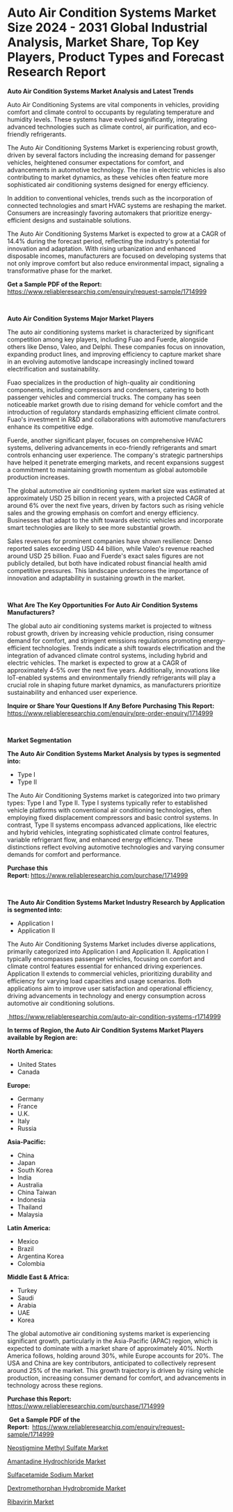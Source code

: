 <p><h1>Auto Air Condition Systems Market Size 2024 - 2031 Global Industrial Analysis, Market Share, Top Key Players, Product Types and Forecast Research Report</h1></p><p><strong>Auto Air Condition Systems Market Analysis and Latest Trends</strong></p>
<p><p>Auto Air Conditioning Systems are vital components in vehicles, providing comfort and climate control to occupants by regulating temperature and humidity levels. These systems have evolved significantly, integrating advanced technologies such as climate control, air purification, and eco-friendly refrigerants.</p><p>The Auto Air Conditioning Systems Market is experiencing robust growth, driven by several factors including the increasing demand for passenger vehicles, heightened consumer expectations for comfort, and advancements in automotive technology. The rise in electric vehicles is also contributing to market dynamics, as these vehicles often feature more sophisticated air conditioning systems designed for energy efficiency.</p><p>In addition to conventional vehicles, trends such as the incorporation of connected technologies and smart HVAC systems are reshaping the market. Consumers are increasingly favoring automakers that prioritize energy-efficient designs and sustainable solutions.</p><p>The Auto Air Conditioning Systems Market is expected to grow at a CAGR of 14.4% during the forecast period, reflecting the industry's potential for innovation and adaptation. With rising urbanization and enhanced disposable incomes, manufacturers are focused on developing systems that not only improve comfort but also reduce environmental impact, signaling a transformative phase for the market.</p></p>
<p><strong>Get a Sample PDF of the Report:&nbsp;</strong> <a href="https://www.reliableresearchiq.com/enquiry/request-sample/1714999?utm_campaign=1609&utm_medium=2&utm_source=Github&utm_content=ia&utm_term=23102024&utm_id=auto-air-condition-systems">https://www.reliableresearchiq.com/enquiry/request-sample/1714999</a></p>
<p>&nbsp;</p>
<p><strong>Auto Air Condition Systems Major Market Players</strong></p>
<p><p>The auto air conditioning systems market is characterized by significant competition among key players, including Fuao and Fuerde, alongside others like Denso, Valeo, and Delphi. These companies focus on innovation, expanding product lines, and improving efficiency to capture market share in an evolving automotive landscape increasingly inclined toward electrification and sustainability.</p><p>Fuao specializes in the production of high-quality air conditioning components, including compressors and condensers, catering to both passenger vehicles and commercial trucks. The company has seen noticeable market growth due to rising demand for vehicle comfort and the introduction of regulatory standards emphasizing efficient climate control. Fuao's investment in R&D and collaborations with automotive manufacturers enhance its competitive edge.</p><p>Fuerde, another significant player, focuses on comprehensive HVAC systems, delivering advancements in eco-friendly refrigerants and smart controls enhancing user experience. The company's strategic partnerships have helped it penetrate emerging markets, and recent expansions suggest a commitment to maintaining growth momentum as global automobile production increases.</p><p>The global automotive air conditioning system market size was estimated at approximately USD 25 billion in recent years, with a projected CAGR of around 6% over the next five years, driven by factors such as rising vehicle sales and the growing emphasis on comfort and energy efficiency. Businesses that adapt to the shift towards electric vehicles and incorporate smart technologies are likely to see more substantial growth.</p><p>Sales revenues for prominent companies have shown resilience: Denso reported sales exceeding USD 44 billion, while Valeo's revenue reached around USD 25 billion. Fuao and Fuerde's exact sales figures are not publicly detailed, but both have indicated robust financial health amid competitive pressures. This landscape underscores the importance of innovation and adaptability in sustaining growth in the market.</p></p>
<p>&nbsp;</p>
<p><strong>What Are The Key Opportunities For Auto Air Condition Systems Manufacturers?</strong></p>
<p><p>The global auto air conditioning systems market is projected to witness robust growth, driven by increasing vehicle production, rising consumer demand for comfort, and stringent emissions regulations promoting energy-efficient technologies. Trends indicate a shift towards electrification and the integration of advanced climate control systems, including hybrid and electric vehicles. The market is expected to grow at a CAGR of approximately 4-5% over the next five years. Additionally, innovations like IoT-enabled systems and environmentally friendly refrigerants will play a crucial role in shaping future market dynamics, as manufacturers prioritize sustainability and enhanced user experience.</p></p>
<p><strong>Inquire or Share Your Questions If Any Before Purchasing This Report:</strong> <a href="https://www.reliableresearchiq.com/enquiry/pre-order-enquiry/1714999?utm_campaign=1609&utm_medium=2&utm_source=Github&utm_content=ia&utm_term=23102024&utm_id=auto-air-condition-systems">https://www.reliableresearchiq.com/enquiry/pre-order-enquiry/1714999</a></p>
<p>&nbsp;</p>
<p><strong>Market Segmentation</strong></p>
<p><strong>The Auto Air Condition Systems Market Analysis by types is segmented into:</strong></p>
<p><ul><li>Type I</li><li>Type II</li></ul></p>
<p><p>The Auto Air Conditioning Systems market is categorized into two primary types: Type I and Type II. Type I systems typically refer to established vehicle platforms with conventional air conditioning technologies, often employing fixed displacement compressors and basic control systems. In contrast, Type II systems encompass advanced applications, like electric and hybrid vehicles, integrating sophisticated climate control features, variable refrigerant flow, and enhanced energy efficiency. These distinctions reflect evolving automotive technologies and varying consumer demands for comfort and performance.</p></p>
<p><strong>Purchase this Report:&nbsp;</strong><a href="https://www.reliableresearchiq.com/purchase/1714999?utm_campaign=1609&utm_medium=2&utm_source=Github&utm_content=ia&utm_term=23102024&utm_id=auto-air-condition-systems">https://www.reliableresearchiq.com/purchase/1714999</a></p>
<p>&nbsp;</p>
<p><strong>The Auto Air Condition Systems Market Industry Research by Application is segmented into:</strong></p>
<p><ul><li>Application I</li><li>Application II</li></ul></p>
<p><p>The Auto Air Conditioning Systems Market includes diverse applications, primarily categorized into Application I and Application II. Application I typically encompasses passenger vehicles, focusing on comfort and climate control features essential for enhanced driving experiences. Application II extends to commercial vehicles, prioritizing durability and efficiency for varying load capacities and usage scenarios. Both applications aim to improve user satisfaction and operational efficiency, driving advancements in technology and energy consumption across automotive air conditioning solutions.</p></p>
<p><a href="https://www.reliableresearchiq.com/auto-air-condition-systems-r1714999?utm_campaign=1609&utm_medium=2&utm_source=Github&utm_content=ia&utm_term=23102024&utm_id=auto-air-condition-systems">&nbsp;https://www.reliableresearchiq.com/auto-air-condition-systems-r1714999</a></p>
<p><strong>In terms of Region, the Auto Air Condition Systems Market Players available by Region are:</strong></p>
<p>
    <p> <strong> North America: </strong>
        <ul>
            <li>United States</li>
            <li>Canada</li>
        </ul>
        </p> 
    <p> <strong> Europe: </strong>
        <ul>
            <li>Germany</li>
            <li>France</li>
            <li>U.K.</li>
            <li>Italy</li>
            <li>Russia</li>
        </ul>
        </p> 
    <p> <strong> Asia-Pacific: </strong>
        <ul>
            <li>China</li>
            <li>Japan</li>
            <li>South Korea</li>
            <li>India</li>
            <li>Australia</li>
            <li>China Taiwan</li>
            <li>Indonesia</li>
            <li>Thailand</li>
            <li>Malaysia</li>
        </ul>
        </p> 
    <p> <strong> Latin America: </strong>
        <ul>
            <li>Mexico</li>
            <li>Brazil</li>
            <li>Argentina Korea</li>
            <li>Colombia</li>
        </ul>
        </p> 
    <p> <strong> Middle East & Africa: </strong>
        <ul>
            <li>Turkey</li>
            <li>Saudi</li>
            <li>Arabia</li>
            <li>UAE</li>
            <li>Korea</li>
        </ul>
    </p>
    </p>
<p><p>The global automotive air conditioning systems market is experiencing significant growth, particularly in the Asia-Pacific (APAC) region, which is expected to dominate with a market share of approximately 40%. North America follows, holding around 30%, while Europe accounts for 20%. The USA and China are key contributors, anticipated to collectively represent around 25% of the market. This growth trajectory is driven by rising vehicle production, increasing consumer demand for comfort, and advancements in technology across these regions.</p></p>
<p><strong>Purchase this Report: </strong><a href="https://www.reliableresearchiq.com/purchase/1714999?utm_campaign=1609&utm_medium=2&utm_source=Github&utm_content=ia&utm_term=23102024&utm_id=auto-air-condition-systems">https://www.reliableresearchiq.com/purchase/1714999</a></p>
<p>&nbsp;<strong>Get a Sample PDF of the Report:&nbsp;&nbsp;</strong><a href="https://www.reliableresearchiq.com/enquiry/request-sample/1714999?utm_campaign=1609&utm_medium=2&utm_source=Github&utm_content=ia&utm_term=23102024&utm_id=auto-air-condition-systems">https://www.reliableresearchiq.com/enquiry/request-sample/1714999</a></p>
<p><strong></strong></p>
<p><p><a href="https://www.linkedin.com/pulse/neostigmine-methyl-sulfate-market-evolution-key-trends-regional-xmtvc?utm_campaign=1609&utm_medium=2&utm_source=Github&utm_content=ia&utm_term=23102024&utm_id=auto-air-condition-systems">Neostigmine Methyl Sulfate Market</a></p><p><a href="https://www.linkedin.com/pulse/amantadine-hydrochloride-market-drivers-challenges-forecast-2024-2031-8lbhc?utm_campaign=1609&utm_medium=2&utm_source=Github&utm_content=ia&utm_term=23102024&utm_id=auto-air-condition-systems">Amantadine Hydrochloride Market</a></p><p><a href="https://www.linkedin.com/pulse/sulfacetamide-sodium-market-revolution-size-share-emerging-trends-zvoxc?utm_campaign=1609&utm_medium=2&utm_source=Github&utm_content=ia&utm_term=23102024&utm_id=auto-air-condition-systems">Sulfacetamide Sodium Market</a></p><p><a href="https://www.linkedin.com/pulse/dextromethorphan-hydrobromide-market-evolution-future-outlook-zeggc?utm_campaign=1609&utm_medium=2&utm_source=Github&utm_content=ia&utm_term=23102024&utm_id=auto-air-condition-systems">Dextromethorphan Hydrobromide Market</a></p><p><a href="https://www.linkedin.com/pulse/deep-dive-ribavirin-market-itstrends-segmentation-competitive-ikboc?utm_campaign=1609&utm_medium=2&utm_source=Github&utm_content=ia&utm_term=23102024&utm_id=auto-air-condition-systems">Ribavirin Market</a></p></p>